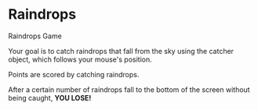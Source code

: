 Raindrops
=========
Raindrops Game

Your goal is to catch raindrops that fall from the sky using the catcher object, which follows your mouse's position.

Points are scored by catching raindrops.

After a certain number of raindrops fall to the bottom of the screen without being caught, **YOU LOSE!**
